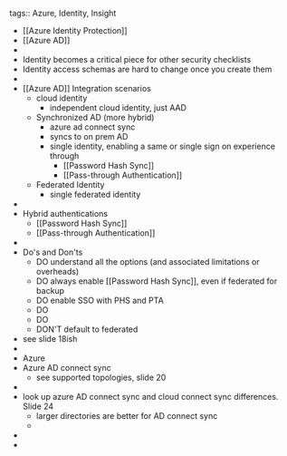 tags:: Azure, Identity, Insight

- [[Azure Identity Protection]]
- [[Azure AD]]
-
- Identity becomes a critical piece for other security checklists
- Identity access schemas are hard to change once you create them
-
- [[Azure AD]] Integration scenarios
	- cloud identity
		- independent cloud identity, just AAD
	- Synchronized AD (more hybrid)
		- azure ad connect sync
		- syncs to on prem AD
		- single identity, enabling a same or single sign on experience through
			- [[Password Hash Sync]]
			- [[Pass-through Authentication]]
	- Federated Identity
		- single federated identity
-
- Hybrid authentications
	- [[Password Hash Sync]]
	- [[Pass-through Authentication]]
-
- Do's and Don'ts
	- DO understand all the options (and associated limitations or overheads)
	- DO always enable [[Password Hash Sync]], even if federated for backup
	- DO enable SSO with PHS and PTA
	- DO
	- DO
	- DON'T default to federated
- see slide 18ish
-
- Azure
- Azure AD connect sync
	- see supported topologies, slide 20
-
- look up azure AD connect sync and cloud connect sync differences. Slide 24
	- larger directories are better for AD connect sync
	-
-
-
